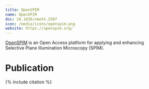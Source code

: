 ```yaml
---
title: OpenSPIM
name: OpenSPIM
doi: 10.1038/nmeth.2507
icon: /media/icons/openspim.png
website: https://openspim.org/
---
```


[OpenSPIM](https://openspim.org/) is an Open Access platform for
applying and enhancing Selective Plane Illumination Microscopy (SPIM).

# Publication

{% include citation %}
